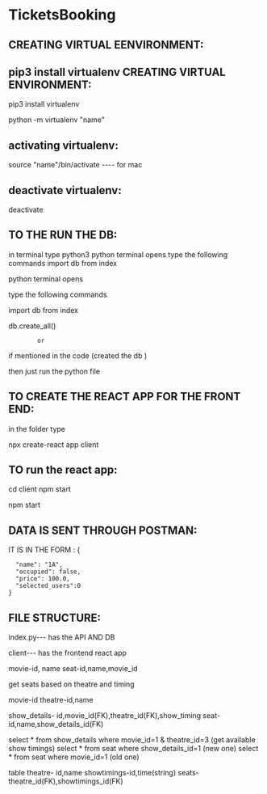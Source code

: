 # TicketsBooking

CREATING VIRTUAL EENVIRONMENT:
-----------------------------
pip3 install virtualenv
CREATING VIRTUAL ENVIRONMENT:
-----------------------------
pip3 install virtualenv

python -m virtualenv "name"

activating virtualenv:
---------------------
source "name"/bin/activate ---- for mac 

deactivate virtualenv:
-----------------------
deactivate

TO THE RUN THE DB:
--------------------
in terminal type python3
python terminal opens 
type the following commands
import db from index

python terminal opens

type the following commands

import db from index

db.create_all()

            or 

if mentioned in the code (created the db )

then just run the python file

TO CREATE THE REACT APP FOR THE FRONT END:
-------------------------------------------
in the folder type 

npx create-react app client

TO run the react app:
---------------------
cd client 
npm start



npm start

DATA IS SENT THROUGH POSTMAN:
-----------------------------
IT IS IN THE FORM :
    {
       
      "name": "1A", 
      "occupied": false, 
      "price": 100.0,
      "selected_users":0
    }

FILE STRUCTURE:
---------------
index.py--- has the API AND DB 

client--- has the frontend react app

movie-id, name
seat-id,name,movie_id

get seats based on theatre and timing 

movie-id
theatre-id,name

show_details- id,movie_id(FK),theatre_id(FK),show_timing
seat-  id,name,show_details_id(FK)

select * from show_details where movie_id=1 & theatre_id=3  (get available show timings)
select * from seat where show_details_id=1 (new one)
select * from seat where movie_id=1 (old one)


table 
theatre- id,name
showtimings-id,time(string)
seats-theatre_id(FK),showtimings_id(FK)
